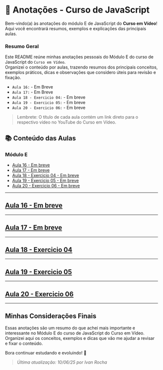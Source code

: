 # 📒 Anotações - Curso de JavaScript

Bem-vindo(a) às anotações do módulo E de JavaScript do **Curso em Vídeo**!  
Aqui você encontrará resumos, exemplos e explicações das principais aulas.

### Resumo Geral

Este README reúne minhas anotações pessoais do Módulo E do curso de JavaScript do ``Curso em Vídeo``.  
Organizei o conteúdo por aulas, trazendo resumos dos principais conceitos, exemplos práticos, dicas e observações que considero úteis para revisão e fixação.

- ``Aula 16:`` - Em Breve
- ``Aula 17:`` - Em Breve
- ``Aula 18 - Exercicio 04:`` - Em breve
- ``Aula 19 - Exercicio 05:`` - Em breve
- ``Aula 20 - Exercicio 06:`` - Em breve

> Lembrete: O título de cada aula contém um link direto para o respectivo vídeo no YouTube do Curso em Vídeo.

## 📚 Conteúdo das Aulas

### Módulo E

- [Aula 16 - Em breve](#aula-16---em-breve)
- [Aula 17 - Em breve](#aula-17---em-breve)
- [Aula 18 - Exercicio 04 - Em breve](#aula-18---exercicio-04)
- [Aula 19 - Exercicio 05 - Em breve](#aula-19---exercicio-05)
- [Aula 20 - Exercicio 06 - Em breve](#aula-20---exercicio-06)

---

## [Aula 16 - Em breve]()

---

## [Aula 17 - Em breve]()


---

## [Aula 18 - Exercicio 04]()

---

## [Aula 19 - Exercicio 05]()

---

## [Aula 20 - Exercicio 06]()

---

## Minhas Considerações Finais

Essas anotações são um resumo do que achei mais importante e interessante no Módulo E do curso de JavaScript do Curso em Vídeo.  
Organizei aqui os conceitos, exemplos e dicas que vão me ajudar a revisar e fixar o conteúdo.

Bora continuar estudando e evoluindo! 🚀

> _Última atualização: 10/06/25 por Ivan Rocha_